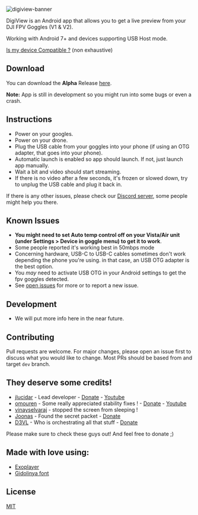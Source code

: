 ![digiview-banner](https://user-images.githubusercontent.com/956646/118431082-def7c080-b6d5-11eb-913e-40b6fc58a861.png)

DigiView is an Android app that allows you to get a live preview from your DJI FPV Goggles (V1 & V2).

Working with Android 7+ and devices supporting USB Host mode.

[Is my device Compatible ?](SupportedDevices.md) (non exhaustive)

## Download
You can download the **Alpha** Release [here](https://github.com/fpvout/fpv_viewer_android/releases/download/v0.1.0/DigiView_0.1.0_ALPHA.apk).

**Note:** App is still in development so you might run into some bugs or even a crash.

## Instructions
- Power on your googles.
- Power on your drone.
- Plug the USB cable from your goggles into your phone (if using an OTG adapter, that goes into your phone).
- Automatic launch is enabled so app should launch. If not, just launch app manually.
- Wait a bit and video should start streaming.
- If there is no video after a few seconds, it's frozen or slowed down, try to unplug the USB cable and plug it back in.

If there is any other issues, please check our [Discord server](https://discord.gg/uGYMNByeTH), some people might help you there.

## Known Issues
- **You might need to set Auto temp control off on your Vista/Air unit (under Settings > Device in goggle menu) to get it to work**.
- Some people reported it's working best in 50mbps mode
- Concerning hardware, USB-C to USB-C cables sometimes don't work depending the phone you're using. in that case, an USB OTG adapter is the best option.
- You *may* need to activate USB OTG in your Android settings to get the fpv goggles detected.
- See [open issues](https://github.com/fpvout/DigiView-Android/issues) for more or to report a new issue.

## Development
 - We will put more info here in the near future.

## Contributing
Pull requests are welcome. For major changes, please open an issue first to discuss what you would like to change. Most PRs should be based from and target `dev` branch.

## They deserve some credits!
- [jlucidar](https://github.com/jlucidar) - Lead developer - [Donate](https://paypal.me/jlucidar) - [Youtube](https://www.youtube.com/channel/UCBbyqtxntnlF6Cn_8ezkTLQ)
- [omouren](https://github.com/omouren) - Some really appreciated stability fixes ! - [Donate](https://paypal.me/omouren) - [Youtube](https://www.youtube.com/channel/UCJi-wllO8GY5f9k8gB_VGTg)
- [vinayselvaraj](https://github.com/vinayselvaraj) - stopped the screen from sleeping !
- [Joonas](https://fpv.wtf/) - Found the secret packet - [Donate](https://www.buymeacoffee.com/fpv.wtf)
- [D3VL](https://d3vl.com) - Who is orchestrating all that stuff - [Donate](https://www.buymeacoffee.com/d3vl)

Please make sure to check these guys out! And feel free to donate ;)

## Made with love using:
- [Exoplayer](https://exoplayer.dev/)
- [Gidolinya font](https://github.com/larsenwork/Gidole)

## License
[MIT](https://choosealicense.com/licenses/mit/)

